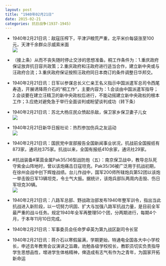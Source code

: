 ```yaml
---
layout: post
title: "1940年02月21日"
date: 2015-02-21
categories: 抗日战争(1937-1945)
---
```


<meta name="referrer" content="no-referrer" />

- 1940年2月21日讯：敌寇压榨下，平津沪粮荒严重，北平米价每袋涨至100元，天津千余群众示威索米面 <br/><img src="https://ww4.sinaimg.cn/large/aca367d8jw1ephbu7hdx3j20d90ilacg.jpg" />

- （接上条）从而不丧失随时停止交涉的思想准备。桐工作条件为：1.重庆政府保证放弃抗日容共政策；2.重庆政府和汪政府进行适当合作，建立新中央或与汪政府合流；3.重庆政府保证按照汪政府同日本商订的条件调整日华邦交。 

- 1940年2月21日讯：日军以参谋总长义仁亲王名义指示中国派遣军总司令西尾寿造，开展诱降蒋介石的“桐工作”，主要内容为：1.会谈由中国派遣军指导；2.会谈要在建立汪精卫的新中央政权后进行，不能动摇建立新中央政权的根本工作；3.应绝对避免急于举行全面谈判或盼望谈判成功（转下条） 

- 1940年2月21日讯：苏北大杨庄民众愤起杀敌，保卫家乡保卫妻子儿女 <br/><img src="https://ww1.sinaimg.cn/large/aca367d8jw1eph1fofeyyj205m0d20tc.jpg" />

- 1940年2月21日新华日报社论：热烈参加伤兵之友运动 <br/><img src="https://ww4.sinaimg.cn/large/aca367d8jw1epgui44mn9j21200hz7bc.jpg" />

- 1940年2月21日讯：国民党中宣部报告全国新闻事业状况，抗战前全国报纸有873家，通讯社375家。抗战以来，全国有报纸410余家，通讯社29家。 

- #抗战装备#莱茵金属Pak35/36型战防炮（五）：南京保卫战中，教导总队死守紫金山阵地时，曾以该炮痛击日寇坦克。Pak35/36被广泛用于抗战初期，在徐州会战中创下辉煌战绩。台儿作战中，国军200师所辖炮兵第52团以该炮一举击毁日军13辆坦克，令士气大振。据统计，该炮兵部队两周内击毁、伤日军坦克30辆。 <br/><img src="https://ww3.sinaimg.cn/large/aca367d8jw1epgr13sgt3j20e612wk03.jpg" />

- 1940年2月21日讯：八路军总部、野战政治部发布1940年整军训令，指出当此抗战进入新阶段，以一切努力巩固、扩大与加强八路军抗战力量，是目前全军最严重的战斗任务。规定1940年全军再整理50个团，分两期进行，每期4个月，于本年11月10日完成。 

- 1940年2月21日讯：军事委员会任命罗卓英为第九战区副司令长官 

- 1940年2月21日讯：蒋介石以寒假届满，学期更始，特通电全国各大中小学校长，申述去年教育会议演讲之旨趣，劝勉各级学校校长，教职员切实负责指导学生思想品性，增进学生体格精神，俾造成有志气有作为之青年，为国家开拓新命运 

